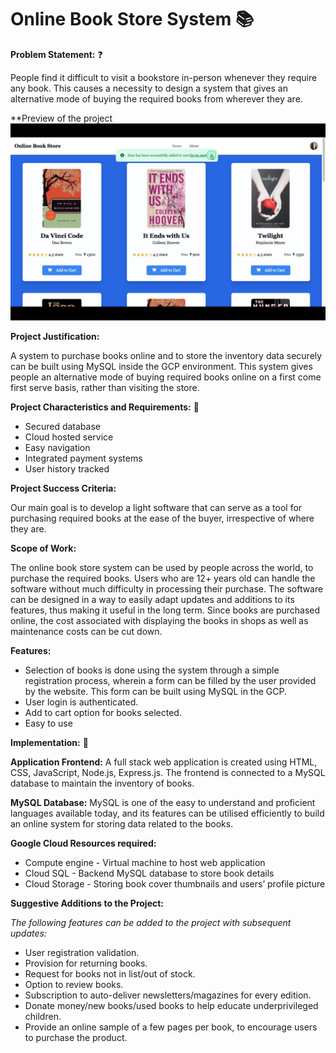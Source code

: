 # Online Book Store System 📚

**Problem Statement:** ❓

People find it difficult to visit a bookstore in-person whenever they require any book. This causes a necessity to design a system that gives an alternative mode of buying the required books from wherever they are.

**Preview of the project
[![Video Preview](/preview.png)](/video.mov)


**Project Justification:**

A system to purchase books online and to store the inventory data securely can be built using MySQL inside the GCP environment. This system gives people an alternative mode of buying required books online on a first come first serve basis, rather than visiting the store.

**Project Characteristics and Requirements:** 📝

-	Secured database
-	Cloud hosted service
-	Easy navigation
-	Integrated payment systems
-	User history tracked

**Project Success Criteria:** 

Our main goal is to develop a light software that can serve as a tool for purchasing required books at the ease of the buyer, irrespective of where they are.

**Scope of Work:**

The online book store system can be used by people across the world, to purchase the required books. Users who are 12+ years old can handle the software without much difficulty in processing their purchase. The software can be designed in a way to easily adapt updates and additions to its features, thus making it useful in the long term. Since books are purchased online, the cost associated with displaying the books in shops as well as maintenance costs can be cut down.

**Features:** 
- Selection of books is done using the system through a simple registration process, wherein a form can be filled by the user provided by the website. This form can be built using MySQL in the GCP.
- User login is authenticated.
-	Add to cart option for books selected.
-	Easy to use

**Implementation:** 🧰

**Application Frontend:**
A full stack web application is created using HTML, CSS, JavaScript, Node.js, Express.js. The frontend is connected to a MySQL database to maintain the inventory of books. 

**MySQL Database:**
MySQL is one of the easy to understand and proficient languages available today, and its features can be utilised efficiently to build an online system for storing data related to the books.

**Google Cloud Resources required:**
-	Compute engine - Virtual machine to host web application
-	Cloud SQL - Backend MySQL database to store book details
-	Cloud Storage - Storing book cover thumbnails and users’ profile picture

**Suggestive Additions to the Project:**

*The following features can be added to the project with subsequent updates:*
-	User registration validation.
-	Provision for returning books.
-	Request for books not in list/out of stock.
-	Option to review books.
-	Subscription to auto-deliver newsletters/magazines for every edition.
-	Donate money/new books/used books to help educate underprivileged children.
-	Provide an online sample of a few pages per book, to encourage users to purchase the product.
